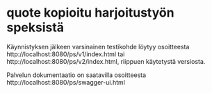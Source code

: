 # quote kopioitu harjoitustyön speksistä 
 
Käynnistyksen jälkeen varsinainen testikohde löytyy osoitteesta http://localhost:8080/ps/v1/index.html tai http://localhost:8080/ps/v2/index.html, riippuen käytetystä versiosta.

Palvelun dokumentaatio on saatavilla osoitteesta http://localhost:8080/ps/swagger-ui.html 